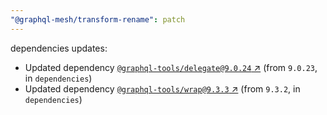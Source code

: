 ```yaml
---
"@graphql-mesh/transform-rename": patch
---
```

dependencies updates:
  - Updated dependency [`@graphql-tools/delegate@9.0.24` ↗︎](https://www.npmjs.com/package/@graphql-tools/delegate/v/9.0.24) (from `9.0.23`, in `dependencies`)
  - Updated dependency [`@graphql-tools/wrap@9.3.3` ↗︎](https://www.npmjs.com/package/@graphql-tools/wrap/v/9.3.3) (from `9.3.2`, in `dependencies`)
